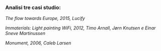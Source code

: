 ### Analisi tre casi studio:

_The flow towards Europe, 2015, Lucify_  

_Immaterials: Light painting WiFi, 2012, Timo Arnall, Jørn Knutsen e Einar Sneve Martinussen_  

_Monument, 2006, Caleb Larsen_
